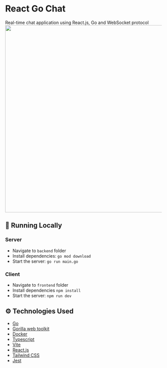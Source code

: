 # React Go Chat
Real-time chat application using React.js, Go and WebSocket protocol
<img src="https://github.com/ttymonkey/react-go-chat/blob/main/demo.gif" width="600"/>

## 🚀 Running Locally
### Server
* Navigate to `backend` folder
* Install dependencies: `go mod download`
* Start the server: `go run main.go`
### Client 
* Navigate to `frontend` folder
* Install dependencies `npm install`
* Start the server: `npm run dev` 

## ⚙️ Technologies Used
* [Go](https://go.dev/)
* [Gorilla web toolkit](https://gorilla.github.io/)
* [Docker](https://www.docker.com/)
* [Typescript](https://www.typescriptlang.org/)
* [Vite](https://vitejs.dev/)
* [React.js](https://react.dev/)
* [Tailwind CSS](https://tailwindcss.com/)
* [Jest](https://jestjs.io/)
